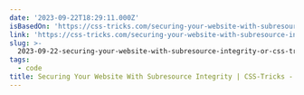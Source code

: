 ```yaml
---
date: '2023-09-22T18:29:11.000Z'
isBasedOn: 'https://css-tricks.com/securing-your-website-with-subresource-integrity/'
link: 'https://css-tricks.com/securing-your-website-with-subresource-integrity/'
slug: >-
  2023-09-22-securing-your-website-with-subresource-integrity-or-css-tricks-css-tricks
tags:
  - code
title: Securing Your Website With Subresource Integrity | CSS-Tricks - CSS-Tricks
---
```



